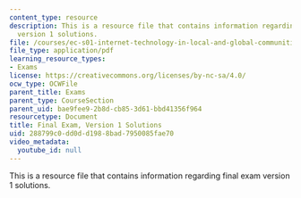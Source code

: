 ```yaml
---
content_type: resource
description: This is a resource file that contains information regarding final exam
  version 1 solutions.
file: /courses/ec-s01-internet-technology-in-local-and-global-communities-spring-2005-summer-2005/288799c0dd0dd1988bad7950085fae70_MITEC_S01S05_final_solu.pdf
file_type: application/pdf
learning_resource_types:
- Exams
license: https://creativecommons.org/licenses/by-nc-sa/4.0/
ocw_type: OCWFile
parent_title: Exams
parent_type: CourseSection
parent_uid: bae9fee9-2b8d-cb85-3d61-bbd41356f964
resourcetype: Document
title: Final Exam, Version 1 Solutions
uid: 288799c0-dd0d-d198-8bad-7950085fae70
video_metadata:
  youtube_id: null
---
```

This is a resource file that contains information regarding final exam version 1 solutions.